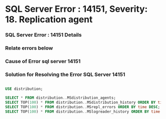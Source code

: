 # SQL Server Error : 14151, Severity: 18. Replication agent

### SQL Server Error : 14151 Details



### Relate errors below



### Cause of Error sql server 14151



### Solution for Resolving the Error SQL Server 14151

```sql

USE distribution;

SELECT * FROM distribution..MSdistribution_agents;
SELECT TOP(100) * FROM distribution..MSdistribution_history ORDER BY time DESC;
SELECT TOP(100) * FROM distribution..MSrepl_errors ORDER BY time DESC;
SELECT TOP(100) * FROM distribution..MSlogreader_history ORDER BY time DESC;
```
